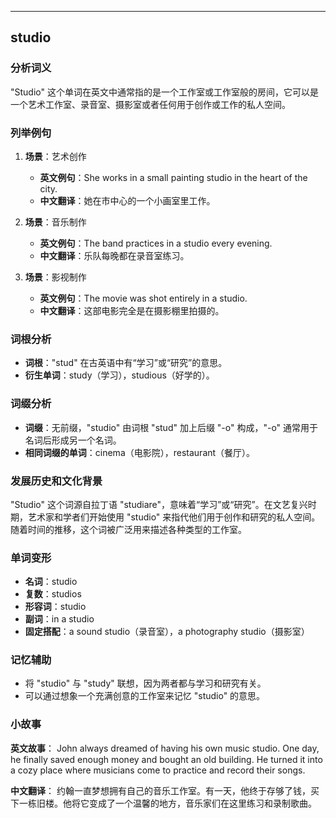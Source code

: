 
---------------
## studio
### 分析词义
"Studio" 这个单词在英文中通常指的是一个工作室或工作室般的房间，它可以是一个艺术工作室、录音室、摄影室或者任何用于创作或工作的私人空间。

### 列举例句
1. **场景**：艺术创作
   - **英文例句**：She works in a small painting studio in the heart of the city.
   - **中文翻译**：她在市中心的一个小画室里工作。

2. **场景**：音乐制作
   - **英文例句**：The band practices in a studio every evening.
   - **中文翻译**：乐队每晚都在录音室练习。

3. **场景**：影视制作
   - **英文例句**：The movie was shot entirely in a studio.
   - **中文翻译**：这部电影完全是在摄影棚里拍摄的。

### 词根分析
- **词根**："stud" 在古英语中有“学习”或“研究”的意思。
- **衍生单词**：study（学习），studious（好学的）。

### 词缀分析
- **词缀**：无前缀，"studio" 由词根 "stud" 加上后缀 "-o" 构成，"-o" 通常用于名词后形成另一个名词。
- **相同词缀的单词**：cinema（电影院），restaurant（餐厅）。

### 发展历史和文化背景
"Studio" 这个词源自拉丁语 "studiare"，意味着“学习”或“研究”。在文艺复兴时期，艺术家和学者们开始使用 "studio" 来指代他们用于创作和研究的私人空间。随着时间的推移，这个词被广泛用来描述各种类型的工作室。

### 单词变形
- **名词**：studio
- **复数**：studios
- **形容词**：studio
- **副词**：in a studio
- **固定搭配**：a sound studio（录音室），a photography studio（摄影室）

### 记忆辅助
- 将 "studio" 与 "study" 联想，因为两者都与学习和研究有关。
- 可以通过想象一个充满创意的工作室来记忆 "studio" 的意思。

### 小故事
**英文故事**：
John always dreamed of having his own music studio. One day, he finally saved enough money and bought an old building. He turned it into a cozy place where musicians come to practice and record their songs.

**中文翻译**：
约翰一直梦想拥有自己的音乐工作室。有一天，他终于存够了钱，买下一栋旧楼。他将它变成了一个温馨的地方，音乐家们在这里练习和录制歌曲。

